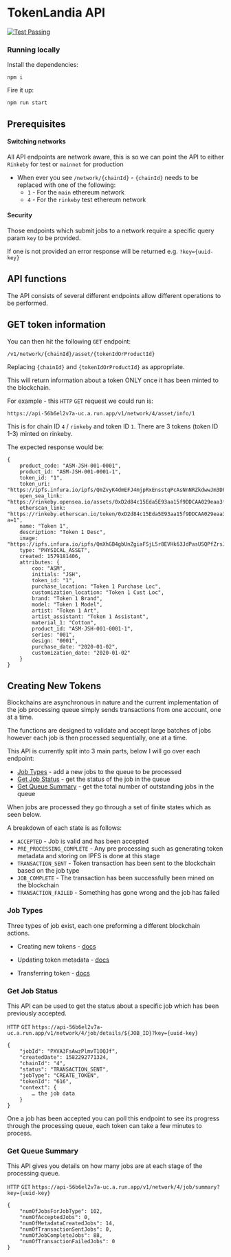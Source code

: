 # TokenLandia API

[![Test Passing](https://github.com/blockrockettech/tokenlandia-api/workflows/Test%20Runner/badge.svg)](https://github.com/blockrockettech/tokenlandia-api/actions)

### Running locally
Install the dependencies: 

    npm i

Fire it up:

    npm run start

## Prerequisites

#### Switching networks

All API endpoints are network aware, this is so we can point the API to either `Rinkeby` for test or `mainnet` for production

* When ever you see `/network/{chainId}` - `{chainId}` needs to be replaced with one of the following:
    - `1` - For the `main` ethereum network
    - `4` - For the `rinkeby` test ethereum network
    
#### Security

Those endpoints which submit jobs to a network require a specific query param `key` to be provided.

If one is not provided an error response will be returned e.g. `?key={uuid-key}`

## API functions

The API consists of several different endpoints allow different operations to be performed.

## GET token information

You can then hit the following `GET` endpoint:

    /v1/network/{chainId}/asset/{tokenIdOrProductId}
    
Replacing `{chainId}` and `{tokenIdOrProductId}` as appropriate.

This will return information about a token ONLY once it has been minted to the blockchain.

For example - this `HTTP` `GET` request we could run is:

    https://api-56b6el2v7a-uc.a.run.app/v1/network/4/asset/info/1
    
This is for chain ID `4` / `rinkeby` and token ID `1`. There are 3 tokens (token ID 1-3) minted on rinkeby.

The expected response would be:

```
{
    product_code: "ASM-JSH-001-0001",
    product_id: "ASM-JSH-001-0001-1",
    token_id: "1",
    token_uri: "https://ipfs.infura.io/ipfs/QmZvyK4dmEFJ4mjpRxEnsstqPcAsNnNRZkdwwJm3DPpTnr",
    open_sea_link: "https://rinkeby.opensea.io/assets/0xD2d84c15Eda5E93aa15f9DDCAA029eaa3f524aDa/1",
    etherscan_link: "https://rinkeby.etherscan.io/token/0xD2d84c15Eda5E93aa15f9DDCAA029eaa3f524aDa?a=1",
    name: "Token 1",
    description: "Token 1 Desc",
    image: "https://ipfs.infura.io/ipfs/QmXhGB4gbUnZgiaFSjL5r8EVHk63JdPasUSQPfZrsJ2cGf",
    type: "PHYSICAL_ASSET",
    created: 1579181406,
    attributes: {
        coo: "ASM",
        initials: "JSH",
        token_id: "1",
        purchase_location: "Token 1 Purchase Loc",
        customization_location: "Token 1 Cust Loc",
        brand: "Token 1 Brand",
        model: "Token 1 Model",
        artist: "Token 1 Art",
        artist_assistant: "Token 1 Assistant",
        material_1: "Cotton",
        product_id: "ASM-JSH-001-0001-1",
        series: "001",
        design: "0001",
        purchase_date: "2020-01-02",
        customization_date: "2020-01-02"
    }
}
```

## Creating New Tokens

Blockchains are asynchronous in nature and the current implementation of the job processing queue simply sends 
transactions from one account, one at a time. 

The functions are designed to validate and accept large batches of jobs however each job is then processed sequentially, one at a time.

This API is currently split into 3 main parts, below I will go over each endpoint:

* [Job Types](#job-types) - add a new jobs to the queue to be processed
* [Get Job Status](#get-job-status) - get the status of the job in the queue
* [Get Queue Summary](#get-queue-summary) - get the total number of outstanding jobs in the queue

When jobs are processed they go through a set of finite states which as seen below.

A breakdown of each state is as follows:

* `ACCEPTED`            - Job is valid and has been accepted
* `PRE_PROCESSING_COMPLETE`    - Any pre processing such as generating token metadata and storing on IPFS is done at this stage
* `TRANSACTION_SENT`    - Token transaction has been sent to the blockchain based on the job type
* `JOB_COMPLETE`        - The transaction has been successfully been mined on the blockchain
* `TRANSACTION_FAILED`  - Something has gone wrong and the job has failed

### Job Types

Three types of job exist, each one preforming a different blockchain actions.

* Creating new tokens - [docs](/documents/CREATE_TOKEN_DOCS.md)

* Updating token metadata - [docs](/documents/UPDATE_TOKEN_DOCS.md)

* Transferring token - [docs](/documents/TRANSFER_TOKEN_DOCS.md)

### Get Job Status

This API can be used to get the status about a specific job which has been previously accepted.

`HTTP` `GET` `https://api-56b6el2v7a-uc.a.run.app/v1/network/4/job/details/${JOB_ID}?key={uuid-key}`

```
{
    "jobId": "PXVA3FsAwzPlmvT10QJf",
    "createdDate": 1582292771324,
    "chainId": "4",
    "status": "TRANSACTION_SENT",
    "jobType": "CREATE_TOKEN",
    "tokenId": "616",
    "context": {
      	… the job data
    }
}
```

One a job has been accepted you can poll this endpoint to see its progress through the processing queue, each token 
can take a few minutes to process.


### Get Queue Summary

This API gives you details on how many jobs are at each stage of the processing queue.

`HTTP` `GET` `https://api-56b6el2v7a-uc.a.run.app/v1/network/4/job/summary?key={uuid-key}`

```
{
    "numOfJobsForJobType": 102,
    "numOfAcceptedJobs": 0,
    "numOfMetadataCreatedJobs": 14,
    "numOfTransactionSentJobs": 0,
    "numOfJobCompleteJobs": 88,
    "numOfTransactionFailedJobs": 0
}
```
